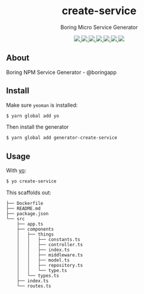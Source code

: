 <div align="center">
  <h1>create-service</h1>
  <p>Boring Micro Service Generator</p>
  
  <div>
    <a href="https://github.com/boringcodes/create-service" aria-label="Commitizen Friendly">
      <img src="https://img.shields.io/badge/commitizen-friendly-brightgreen.svg?style=flat-square">
    </a>
    <a href="https://github.com/boringcodes/create-service" aria-label="GitHub Workflow Status">
      <img src="https://img.shields.io/github/workflow/status/boringcodes/create-service/Publish Package to NPM?style=flat-square">
    </a>
    <a href="https://github.com/boringcodes/create-service" aria-label="Dependencies Status">
      <img src="https://img.shields.io/david/boringcodes/create-service?style=flat-square">
    </a>
    <a href="https://www.npmjs.com/package/@boringcodes/create-service" aria-label="NPM Version">
      <img src="https://img.shields.io/npm/v/@boringcodes/create-service?color=brightgreen&style=flat-square">
    </a>
    <a href="https://www.npmjs.com/package/@boringcodes/create-service" aria-label="NPM Downloads">
      <img src="https://img.shields.io/npm/dm/@boringcodes/create-service?style=flat-square">
    </a>
    <a href="https://github.com/boringcodes/create-service/blob/master/LICENSE" aria-label="License">
      <img src="https://img.shields.io/github/license/boringcodes/create-service?color=brightgreen&style=flat-square">
    </a>
    <a href="https://github.com/boringcodes">
      <img src="https://img.shields.io/badge/github-@boringcodes-brightgreen?style=flat-square">
    </a>
  </div>
</div>

## About

Boring NPM Service Generator - @boringapp

## Install

Make sure `yeoman` is installed:

```sh
$ yarn global add yo
```

Then install the generator

```sh
$ yarn global add generator-create-service
```

## Usage

With [yo](https://github.com/yeoman/yo):

```sh
$ yo create-service
```

This scaffolds out:
```
├── Dockerfile
├── README.md
├── package.json
└── src
    ├── app.ts
    ├── components
    │   ├── things
    │   │   ├── constants.ts
    │   │   ├── controller.ts
    │   │   ├── index.ts
    │   │   ├── middleware.ts
    │   │   ├── model.ts
    │   │   ├── repository.ts
    │   │   └── type.ts
    │   └── types.ts
    ├── index.ts
    └── routes.ts
```
